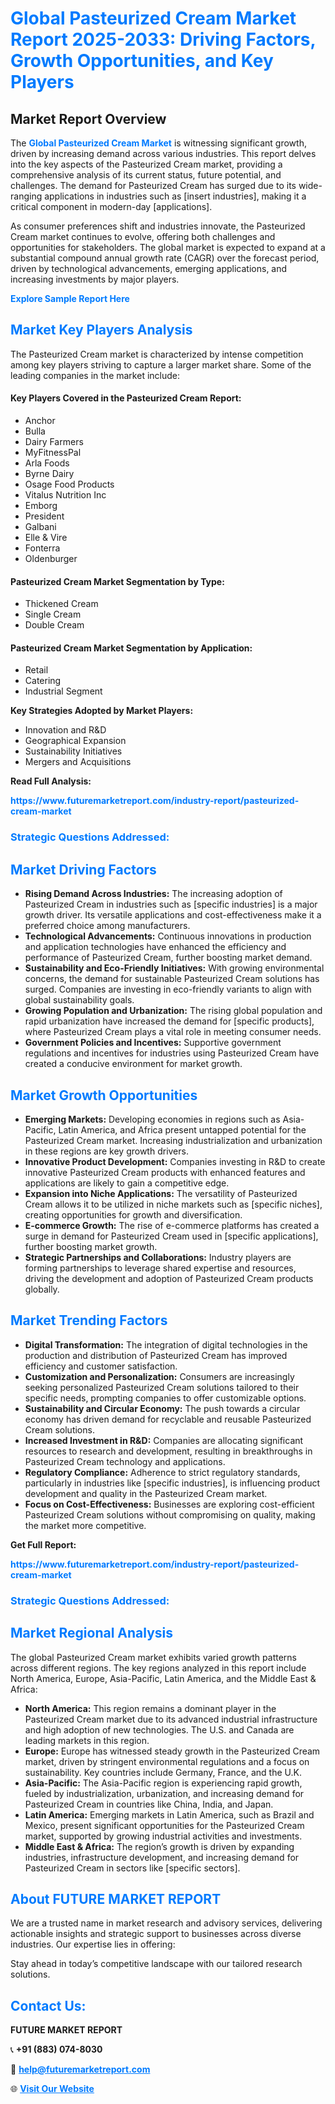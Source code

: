 <h1 style="color: #007BFF;">Global Pasteurized Cream Market Report 2025-2033: Driving Factors, Growth Opportunities, and Key Players</h1>

<section id="overview">
<h2>Market Report Overview</h2>
<p>The <a href="https://www.futuremarketreport.com/industry-report/pasteurized-cream-market" style="color: #007BFF; text-decoration: none;"><strong>Global Pasteurized Cream Market</strong></a> is witnessing significant growth, driven by increasing demand across various industries. This report delves into the key aspects of the Pasteurized Cream market, providing a comprehensive analysis of its current status, future potential, and challenges. The demand for Pasteurized Cream has surged due to its wide-ranging applications in industries such as [insert industries], making it a critical component in modern-day [applications].</p>
<p>As consumer preferences shift and industries innovate, the Pasteurized Cream market continues to evolve, offering both challenges and opportunities for stakeholders. The global market is expected to expand at a substantial compound annual growth rate (CAGR) over the forecast period, driven by technological advancements, emerging applications, and increasing investments by major players.</p>
</section>

<section id="overview">
<p><a href="https://www.futuremarketreport.com/request-sample/reportId=91001" style="color: #007BFF; text-decoration: none;"><strong>Explore Sample Report Here</strong></a></p>
</section>

<section id="key-players">
<h2 style="color: #007BFF;">Market Key Players Analysis</h2>
<p>The Pasteurized Cream market is characterized by intense competition among key players striving to capture a larger market share. Some of the leading companies in the market include:</p>
<h4>Key Players Covered in the Pasteurized Cream Report:</h4>
<ul><li>Anchor</li><li>Bulla</li><li>Dairy Farmers</li><li>MyFitnessPal</li><li>Arla Foods</li><li>Byrne Dairy</li><li>Osage Food Products</li><li>Vitalus Nutrition Inc</li><li>Emborg</li><li>President</li><li>Galbani</li><li>Elle &amp; Vire</li><li>Fonterra</li><li>Oldenburger</li></ul>
<h4>Pasteurized Cream Market Segmentation by Type:</h4>
<ul><li>Thickened Cream</li><li>Single Cream</li><li>Double Cream</li></ul>

<h4>Pasteurized Cream Market Segmentation by Application:</h4>
<ul><li>Retail</li><li>Catering</li><li>Industrial Segment</li></ul>
<p><strong>Key Strategies Adopted by Market Players:</strong></p>
<ul>
<li>Innovation and R&D</li>
<li>Geographical Expansion</li>
<li>Sustainability Initiatives</li>
<li>Mergers and Acquisitions</li>
</ul>
</section>

<section>
<p><strong>Read Full Analysis: </strong></p><a href="https://www.futuremarketreport.com/industry-report/pasteurized-cream-market" style="color: #007BFF; text-decoration: none;"><strong>https://www.futuremarketreport.com/industry-report/pasteurized-cream-market</strong></a>
<h3 style="color: #007BFF;">Strategic Questions Addressed:</h3>
</section>

<section id="driving-factors">
<h2 style="color: #007BFF;">Market Driving Factors</h2>
<ul>
<li><strong>Rising Demand Across Industries:</strong> The increasing adoption of Pasteurized Cream in industries such as [specific industries] is a major growth driver. Its versatile applications and cost-effectiveness make it a preferred choice among manufacturers.</li>
<li><strong>Technological Advancements:</strong> Continuous innovations in production and application technologies have enhanced the efficiency and performance of Pasteurized Cream, further boosting market demand.</li>
<li><strong>Sustainability and Eco-Friendly Initiatives:</strong> With growing environmental concerns, the demand for sustainable Pasteurized Cream solutions has surged. Companies are investing in eco-friendly variants to align with global sustainability goals.</li>
<li><strong>Growing Population and Urbanization:</strong> The rising global population and rapid urbanization have increased the demand for [specific products], where Pasteurized Cream plays a vital role in meeting consumer needs.</li>
<li><strong>Government Policies and Incentives:</strong> Supportive government regulations and incentives for industries using Pasteurized Cream have created a conducive environment for market growth.</li>
</ul>
</section>

<section id="growth-opportunities">
<h2 style="color: #007BFF;">Market Growth Opportunities</h2>
<ul>
<li><strong>Emerging Markets:</strong> Developing economies in regions such as Asia-Pacific, Latin America, and Africa present untapped potential for the Pasteurized Cream market. Increasing industrialization and urbanization in these regions are key growth drivers.</li>
<li><strong>Innovative Product Development:</strong> Companies investing in R&D to create innovative Pasteurized Cream products with enhanced features and applications are likely to gain a competitive edge.</li>
<li><strong>Expansion into Niche Applications:</strong> The versatility of Pasteurized Cream allows it to be utilized in niche markets such as [specific niches], creating opportunities for growth and diversification.</li>
<li><strong>E-commerce Growth:</strong> The rise of e-commerce platforms has created a surge in demand for Pasteurized Cream used in [specific applications], further boosting market growth.</li>
<li><strong>Strategic Partnerships and Collaborations:</strong> Industry players are forming partnerships to leverage shared expertise and resources, driving the development and adoption of Pasteurized Cream products globally.</li>
</ul>
</section>

<section id="trending-factors">
<h2 style="color: #007BFF;">Market Trending Factors</h2>
<ul>
<li><strong>Digital Transformation:</strong> The integration of digital technologies in the production and distribution of Pasteurized Cream has improved efficiency and customer satisfaction.</li>
<li><strong>Customization and Personalization:</strong> Consumers are increasingly seeking personalized Pasteurized Cream solutions tailored to their specific needs, prompting companies to offer customizable options.</li>
<li><strong>Sustainability and Circular Economy:</strong> The push towards a circular economy has driven demand for recyclable and reusable Pasteurized Cream solutions.</li>
<li><strong>Increased Investment in R&D:</strong> Companies are allocating significant resources to research and development, resulting in breakthroughs in Pasteurized Cream technology and applications.</li>
<li><strong>Regulatory Compliance:</strong> Adherence to strict regulatory standards, particularly in industries like [specific industries], is influencing product development and quality in the Pasteurized Cream market.</li>
<li><strong>Focus on Cost-Effectiveness:</strong> Businesses are exploring cost-efficient Pasteurized Cream solutions without compromising on quality, making the market more competitive.</li>
</ul>
</section>

<section>
<p><strong>Get Full Report: </strong></p><a href="https://www.futuremarketreport.com/industry-report/pasteurized-cream-market" style="color: #007BFF; text-decoration: none;"><strong>https://www.futuremarketreport.com/industry-report/pasteurized-cream-market</strong></a>
<h3 style="color: #007BFF;">Strategic Questions Addressed:</h3>
</section>


<section id="regional-analysis">
<h2 style="color: #007BFF;">Market Regional Analysis</h2>
<p>The global Pasteurized Cream market exhibits varied growth patterns across different regions. The key regions analyzed in this report include North America, Europe, Asia-Pacific, Latin America, and the Middle East & Africa:</p>
<ul>
<li><strong>North America:</strong> This region remains a dominant player in the Pasteurized Cream market due to its advanced industrial infrastructure and high adoption of new technologies. The U.S. and Canada are leading markets in this region.</li>
<li><strong>Europe:</strong> Europe has witnessed steady growth in the Pasteurized Cream market, driven by stringent environmental regulations and a focus on sustainability. Key countries include Germany, France, and the U.K.</li>
<li><strong>Asia-Pacific:</strong> The Asia-Pacific region is experiencing rapid growth, fueled by industrialization, urbanization, and increasing demand for Pasteurized Cream in countries like China, India, and Japan.</li>
<li><strong>Latin America:</strong> Emerging markets in Latin America, such as Brazil and Mexico, present significant opportunities for the Pasteurized Cream market, supported by growing industrial activities and investments.</li>
<li><strong>Middle East & Africa:</strong> The region’s growth is driven by expanding industries, infrastructure development, and increasing demand for Pasteurized Cream in sectors like [specific sectors].</li>
</ul>
</section>

<footer>
<h2 style="color: #007BFF;">About FUTURE MARKET REPORT</h2>
<p>We are a trusted name in market research and advisory services, delivering actionable insights and strategic support to businesses across diverse industries. Our expertise lies in offering:</p>

<p>Stay ahead in today’s competitive landscape with our tailored research solutions.</p>

<h2 style="color: #007BFF;">Contact Us:</h2>
<p><strong>FUTURE MARKET REPORT</strong></p>
<p>📞 <strong>+91 (883) 074-8030</strong></p>
<p>📧 <strong><a href="mailto:help@futuremarketreport.com" style="color: #007BFF;">help@futuremarketreport.com</a></strong></p>
<p>🌐 <strong><a href="https://www.futuremarketreport.com/" style="color: #007BFF;">Visit Our Website</a></strong></p>
</footer>